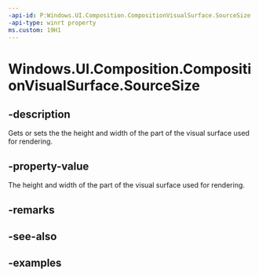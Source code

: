 ```yaml
---
-api-id: P:Windows.UI.Composition.CompositionVisualSurface.SourceSize
-api-type: winrt property
ms.custom: 19H1
---
```


<!-- Property syntax.
public Vector2 SourceSize { get;  set; }
-->

# Windows.UI.Composition.CompositionVisualSurface.SourceSize

## -description

Gets or sets the the height and width of the part of the visual surface used for rendering.



## -property-value

The height and width of the part of the visual surface used for rendering.

## -remarks

## -see-also

## -examples

